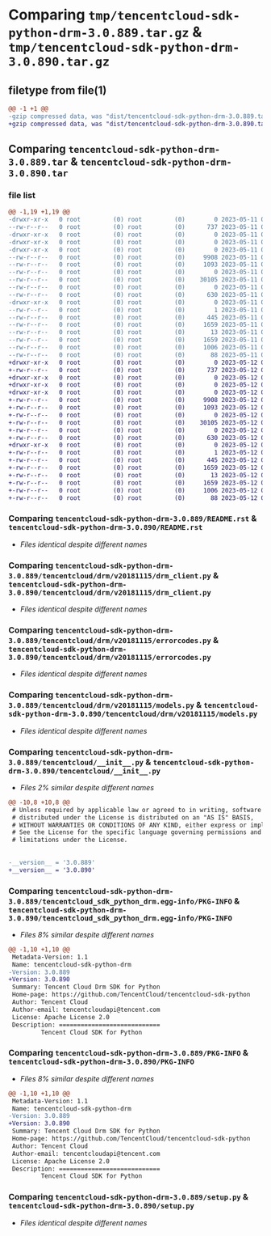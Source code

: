 # Comparing `tmp/tencentcloud-sdk-python-drm-3.0.889.tar.gz` & `tmp/tencentcloud-sdk-python-drm-3.0.890.tar.gz`

## filetype from file(1)

```diff
@@ -1 +1 @@
-gzip compressed data, was "dist/tencentcloud-sdk-python-drm-3.0.889.tar", last modified: Thu May 11 02:39:10 2023, max compression
+gzip compressed data, was "dist/tencentcloud-sdk-python-drm-3.0.890.tar", last modified: Fri May 12 02:07:41 2023, max compression
```

## Comparing `tencentcloud-sdk-python-drm-3.0.889.tar` & `tencentcloud-sdk-python-drm-3.0.890.tar`

### file list

```diff
@@ -1,19 +1,19 @@
-drwxr-xr-x   0 root         (0) root         (0)        0 2023-05-11 02:39:10.000000 tencentcloud-sdk-python-drm-3.0.889/
--rw-r--r--   0 root         (0) root         (0)      737 2023-05-11 02:39:10.000000 tencentcloud-sdk-python-drm-3.0.889/README.rst
-drwxr-xr-x   0 root         (0) root         (0)        0 2023-05-11 02:39:10.000000 tencentcloud-sdk-python-drm-3.0.889/tencentcloud/
-drwxr-xr-x   0 root         (0) root         (0)        0 2023-05-11 02:39:10.000000 tencentcloud-sdk-python-drm-3.0.889/tencentcloud/drm/
-drwxr-xr-x   0 root         (0) root         (0)        0 2023-05-11 02:39:10.000000 tencentcloud-sdk-python-drm-3.0.889/tencentcloud/drm/v20181115/
--rw-r--r--   0 root         (0) root         (0)     9908 2023-05-11 02:39:10.000000 tencentcloud-sdk-python-drm-3.0.889/tencentcloud/drm/v20181115/drm_client.py
--rw-r--r--   0 root         (0) root         (0)     1093 2023-05-11 02:39:10.000000 tencentcloud-sdk-python-drm-3.0.889/tencentcloud/drm/v20181115/errorcodes.py
--rw-r--r--   0 root         (0) root         (0)        0 2023-05-11 02:39:10.000000 tencentcloud-sdk-python-drm-3.0.889/tencentcloud/drm/v20181115/__init__.py
--rw-r--r--   0 root         (0) root         (0)    30105 2023-05-11 02:39:10.000000 tencentcloud-sdk-python-drm-3.0.889/tencentcloud/drm/v20181115/models.py
--rw-r--r--   0 root         (0) root         (0)        0 2023-05-11 02:39:10.000000 tencentcloud-sdk-python-drm-3.0.889/tencentcloud/drm/__init__.py
--rw-r--r--   0 root         (0) root         (0)      630 2023-05-11 02:39:10.000000 tencentcloud-sdk-python-drm-3.0.889/tencentcloud/__init__.py
-drwxr-xr-x   0 root         (0) root         (0)        0 2023-05-11 02:39:10.000000 tencentcloud-sdk-python-drm-3.0.889/tencentcloud_sdk_python_drm.egg-info/
--rw-r--r--   0 root         (0) root         (0)        1 2023-05-11 02:39:10.000000 tencentcloud-sdk-python-drm-3.0.889/tencentcloud_sdk_python_drm.egg-info/dependency_links.txt
--rw-r--r--   0 root         (0) root         (0)      445 2023-05-11 02:39:10.000000 tencentcloud-sdk-python-drm-3.0.889/tencentcloud_sdk_python_drm.egg-info/SOURCES.txt
--rw-r--r--   0 root         (0) root         (0)     1659 2023-05-11 02:39:10.000000 tencentcloud-sdk-python-drm-3.0.889/tencentcloud_sdk_python_drm.egg-info/PKG-INFO
--rw-r--r--   0 root         (0) root         (0)       13 2023-05-11 02:39:10.000000 tencentcloud-sdk-python-drm-3.0.889/tencentcloud_sdk_python_drm.egg-info/top_level.txt
--rw-r--r--   0 root         (0) root         (0)     1659 2023-05-11 02:39:10.000000 tencentcloud-sdk-python-drm-3.0.889/PKG-INFO
--rw-r--r--   0 root         (0) root         (0)     1006 2023-05-11 02:39:10.000000 tencentcloud-sdk-python-drm-3.0.889/setup.py
--rw-r--r--   0 root         (0) root         (0)       88 2023-05-11 02:39:10.000000 tencentcloud-sdk-python-drm-3.0.889/setup.cfg
+drwxr-xr-x   0 root         (0) root         (0)        0 2023-05-12 02:07:41.000000 tencentcloud-sdk-python-drm-3.0.890/
+-rw-r--r--   0 root         (0) root         (0)      737 2023-05-12 02:07:41.000000 tencentcloud-sdk-python-drm-3.0.890/README.rst
+drwxr-xr-x   0 root         (0) root         (0)        0 2023-05-12 02:07:41.000000 tencentcloud-sdk-python-drm-3.0.890/tencentcloud/
+drwxr-xr-x   0 root         (0) root         (0)        0 2023-05-12 02:07:41.000000 tencentcloud-sdk-python-drm-3.0.890/tencentcloud/drm/
+drwxr-xr-x   0 root         (0) root         (0)        0 2023-05-12 02:07:41.000000 tencentcloud-sdk-python-drm-3.0.890/tencentcloud/drm/v20181115/
+-rw-r--r--   0 root         (0) root         (0)     9908 2023-05-12 02:07:41.000000 tencentcloud-sdk-python-drm-3.0.890/tencentcloud/drm/v20181115/drm_client.py
+-rw-r--r--   0 root         (0) root         (0)     1093 2023-05-12 02:07:41.000000 tencentcloud-sdk-python-drm-3.0.890/tencentcloud/drm/v20181115/errorcodes.py
+-rw-r--r--   0 root         (0) root         (0)        0 2023-05-12 02:07:41.000000 tencentcloud-sdk-python-drm-3.0.890/tencentcloud/drm/v20181115/__init__.py
+-rw-r--r--   0 root         (0) root         (0)    30105 2023-05-12 02:07:41.000000 tencentcloud-sdk-python-drm-3.0.890/tencentcloud/drm/v20181115/models.py
+-rw-r--r--   0 root         (0) root         (0)        0 2023-05-12 02:07:41.000000 tencentcloud-sdk-python-drm-3.0.890/tencentcloud/drm/__init__.py
+-rw-r--r--   0 root         (0) root         (0)      630 2023-05-12 02:07:41.000000 tencentcloud-sdk-python-drm-3.0.890/tencentcloud/__init__.py
+drwxr-xr-x   0 root         (0) root         (0)        0 2023-05-12 02:07:41.000000 tencentcloud-sdk-python-drm-3.0.890/tencentcloud_sdk_python_drm.egg-info/
+-rw-r--r--   0 root         (0) root         (0)        1 2023-05-12 02:07:41.000000 tencentcloud-sdk-python-drm-3.0.890/tencentcloud_sdk_python_drm.egg-info/dependency_links.txt
+-rw-r--r--   0 root         (0) root         (0)      445 2023-05-12 02:07:41.000000 tencentcloud-sdk-python-drm-3.0.890/tencentcloud_sdk_python_drm.egg-info/SOURCES.txt
+-rw-r--r--   0 root         (0) root         (0)     1659 2023-05-12 02:07:41.000000 tencentcloud-sdk-python-drm-3.0.890/tencentcloud_sdk_python_drm.egg-info/PKG-INFO
+-rw-r--r--   0 root         (0) root         (0)       13 2023-05-12 02:07:41.000000 tencentcloud-sdk-python-drm-3.0.890/tencentcloud_sdk_python_drm.egg-info/top_level.txt
+-rw-r--r--   0 root         (0) root         (0)     1659 2023-05-12 02:07:41.000000 tencentcloud-sdk-python-drm-3.0.890/PKG-INFO
+-rw-r--r--   0 root         (0) root         (0)     1006 2023-05-12 02:07:41.000000 tencentcloud-sdk-python-drm-3.0.890/setup.py
+-rw-r--r--   0 root         (0) root         (0)       88 2023-05-12 02:07:41.000000 tencentcloud-sdk-python-drm-3.0.890/setup.cfg
```

### Comparing `tencentcloud-sdk-python-drm-3.0.889/README.rst` & `tencentcloud-sdk-python-drm-3.0.890/README.rst`

 * *Files identical despite different names*

### Comparing `tencentcloud-sdk-python-drm-3.0.889/tencentcloud/drm/v20181115/drm_client.py` & `tencentcloud-sdk-python-drm-3.0.890/tencentcloud/drm/v20181115/drm_client.py`

 * *Files identical despite different names*

### Comparing `tencentcloud-sdk-python-drm-3.0.889/tencentcloud/drm/v20181115/errorcodes.py` & `tencentcloud-sdk-python-drm-3.0.890/tencentcloud/drm/v20181115/errorcodes.py`

 * *Files identical despite different names*

### Comparing `tencentcloud-sdk-python-drm-3.0.889/tencentcloud/drm/v20181115/models.py` & `tencentcloud-sdk-python-drm-3.0.890/tencentcloud/drm/v20181115/models.py`

 * *Files identical despite different names*

### Comparing `tencentcloud-sdk-python-drm-3.0.889/tencentcloud/__init__.py` & `tencentcloud-sdk-python-drm-3.0.890/tencentcloud/__init__.py`

 * *Files 2% similar despite different names*

```diff
@@ -10,8 +10,8 @@
 # Unless required by applicable law or agreed to in writing, software
 # distributed under the License is distributed on an "AS IS" BASIS,
 # WITHOUT WARRANTIES OR CONDITIONS OF ANY KIND, either express or implied.
 # See the License for the specific language governing permissions and
 # limitations under the License.
 
 
-__version__ = '3.0.889'
+__version__ = '3.0.890'
```

### Comparing `tencentcloud-sdk-python-drm-3.0.889/tencentcloud_sdk_python_drm.egg-info/PKG-INFO` & `tencentcloud-sdk-python-drm-3.0.890/tencentcloud_sdk_python_drm.egg-info/PKG-INFO`

 * *Files 8% similar despite different names*

```diff
@@ -1,10 +1,10 @@
 Metadata-Version: 1.1
 Name: tencentcloud-sdk-python-drm
-Version: 3.0.889
+Version: 3.0.890
 Summary: Tencent Cloud Drm SDK for Python
 Home-page: https://github.com/TencentCloud/tencentcloud-sdk-python
 Author: Tencent Cloud
 Author-email: tencentcloudapi@tencent.com
 License: Apache License 2.0
 Description: ============================
         Tencent Cloud SDK for Python
```

### Comparing `tencentcloud-sdk-python-drm-3.0.889/PKG-INFO` & `tencentcloud-sdk-python-drm-3.0.890/PKG-INFO`

 * *Files 8% similar despite different names*

```diff
@@ -1,10 +1,10 @@
 Metadata-Version: 1.1
 Name: tencentcloud-sdk-python-drm
-Version: 3.0.889
+Version: 3.0.890
 Summary: Tencent Cloud Drm SDK for Python
 Home-page: https://github.com/TencentCloud/tencentcloud-sdk-python
 Author: Tencent Cloud
 Author-email: tencentcloudapi@tencent.com
 License: Apache License 2.0
 Description: ============================
         Tencent Cloud SDK for Python
```

### Comparing `tencentcloud-sdk-python-drm-3.0.889/setup.py` & `tencentcloud-sdk-python-drm-3.0.890/setup.py`

 * *Files identical despite different names*

